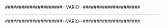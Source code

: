 #####################--VARIO--#####################

---------------------------------------------------

#####################--VARIO--#####################
